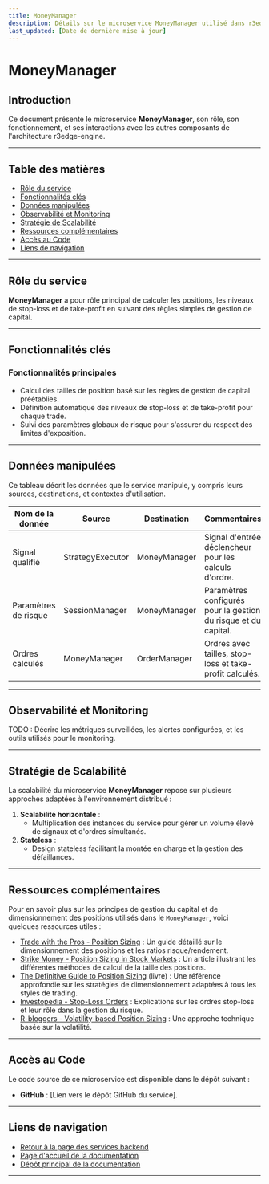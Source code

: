 ```yaml
---
title: MoneyManager
description: Détails sur le microservice MoneyManager utilisé dans r3edge-engine.
last_updated: [Date de dernière mise à jour]
---
```


# MoneyManager

## Introduction

Ce document présente le microservice **MoneyManager**, son rôle, son fonctionnement, et ses interactions avec les autres composants de l'architecture r3edge-engine.

---

## Table des matières

- [Rôle du service](#rôle-du-service)
- [Fonctionnalités clés](#fonctionnalités-clés)
- [Données manipulées](#données-manipulées)
- [Observabilité et Monitoring](#observabilité-et-monitoring)
- [Stratégie de Scalabilité](#stratégie-de-scalabilité)
- [Ressources complémentaires](#ressources-complémentaires)
- [Accès au Code](#accès-au-code)
- [Liens de navigation](#liens-de-navigation)

---

## Rôle du service

**MoneyManager** a pour rôle principal de calculer les positions, les niveaux de stop-loss et de take-profit en suivant des règles simples de gestion de capital.

---

## Fonctionnalités clés

### Fonctionnalités principales 

- Calcul des tailles de position basé sur les règles de gestion de capital préétablies.
- Définition automatique des niveaux de stop-loss et de take-profit pour chaque trade.
- Suivi des paramètres globaux de risque pour s'assurer du respect des limites d'exposition.

---

## Données manipulées

Ce tableau décrit les données que le service manipule, y compris leurs sources, destinations, et contextes d'utilisation.

| **Nom de la donnée**      | **Source**             | **Destination**        | **Commentaires**                                  |
| ------------------------- | --------------------- | --------------------- | ------------------------------------------------- |
| Signal qualifié          | StrategyExecutor      | MoneyManager          | Signal d'entrée déclencheur pour les calculs d'ordre. |
| Paramètres de risque     | SessionManager        | MoneyManager          | Paramètres configurés pour la gestion du risque et du capital. |
| Ordres calculés          | MoneyManager          | OrderManager          | Ordres avec tailles, stop-loss et take-profit calculés. |

---

## Observabilité et Monitoring

TODO : Décrire les métriques surveillées, les alertes configurées, et les outils utilisés pour le monitoring.

---

## Stratégie de Scalabilité

La scalabilité du microservice **MoneyManager** repose sur plusieurs approches adaptées à l'environnement distribué :

1. **Scalabilité horizontale** :
   - Multiplication des instances du service pour gérer un volume élevé de signaux et d'ordres simultanés.
2. **Stateless** :
   - Design stateless facilitant la montée en charge et la gestion des défaillances.

---

## Ressources complémentaires

Pour en savoir plus sur les principes de gestion du capital et de dimensionnement des positions utilisés dans le `MoneyManager`, voici quelques ressources utiles : 

- [Trade with the Pros - Position Sizing](https://tradewiththepros.com/position-sizing/) : Un guide détaillé sur le dimensionnement des positions et les ratios risque/rendement.
- [Strike Money - Position Sizing in Stock Markets](https://www.strike.money/stock-market/position-sizing) : Un article illustrant les différentes méthodes de calcul de la taille des positions.
- [The Definitive Guide to Position Sizing](https://www.amazon.com/Position-Sizing) (livre) : Une référence approfondie sur les stratégies de dimensionnement adaptées à tous les styles de trading.
- [Investopedia - Stop-Loss Orders](https://www.investopedia.com/terms/s/stop-lossorder.asp) : Explications sur les ordres stop-loss et leur rôle dans la gestion du risque.
- [R-bloggers - Volatility-based Position Sizing](https://www.r-bloggers.com/volatility-based-position-sizing/) : Une approche technique basée sur la volatilité.

---

## Accès au Code

Le code source de ce microservice est disponible dans le dépôt suivant :

- **GitHub** : [Lien vers le dépôt GitHub du service].

---

## Liens de navigation

- [Retour à la page des services backend](services-backend.md)
- [Page d'accueil de la documentation](index.md)
- [Dépôt principal de la documentation](https://github.com/dsissoko/r3edge-engine-docs)

---
